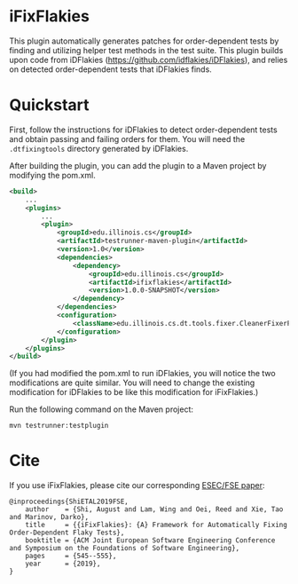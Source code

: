 # iFixFlakies

This plugin automatically generates patches for order-dependent tests by finding and utilizing helper test methods in the test suite.
This plugin builds upon code from iDFlakies (https://github.com/idflakies/iDFlakies), and relies on detected order-dependent tests that iDFlakies finds.

# Quickstart

First, follow the instructions for iDFlakies to detect order-dependent tests and obtain passing and failing orders for them.
You will need the ```.dtfixingtools``` directory generated by iDFlakies.

After building the plugin, you can add the plugin to a Maven project by modifying the pom.xml.

```xml
<build>
    ...
    <plugins>
        ...
        <plugin>
            <groupId>edu.illinois.cs</groupId>
            <artifactId>testrunner-maven-plugin</artifactId>
            <version>1.0</version>
            <dependencies>
                <dependency>
                    <groupId>edu.illinois.cs</groupId>
                    <artifactId>ifixflakies</artifactId>
                    <version>1.0.0-SNAPSHOT</version>
                </dependency>
            </dependencies>
            <configuration>
                <className>edu.illinois.cs.dt.tools.fixer.CleanerFixerPlugin</className>
            </configuration>
        </plugin>
    </plugins>
</build>
```

(If you had modified the pom.xml to run iDFlakies, you will notice the two modifications are quite similar. You will need to change the existing modification for iDFlakies to be like this modification for iFixFlakies.)

Run the following command on the Maven project:
```
mvn testrunner:testplugin
```

# Cite

If you use iFixFlakies, please cite our corresponding [ESEC/FSE paper](http://mir.cs.illinois.edu/awshi2/publications/FSE2019.pdf):
```
@inproceedings{ShiETAL2019FSE,
    author    = {Shi, August and Lam, Wing and Oei, Reed and Xie, Tao and Marinov, Darko},
    title     = {{iFixFlakies}: {A} Framework for Automatically Fixing Order-Dependent Flaky Tests},
    booktitle = {ACM Joint European Software Engineering Conference and Symposium on the Foundations of Software Engineering},
    pages     = {545--555},
    year      = {2019},
}
```

